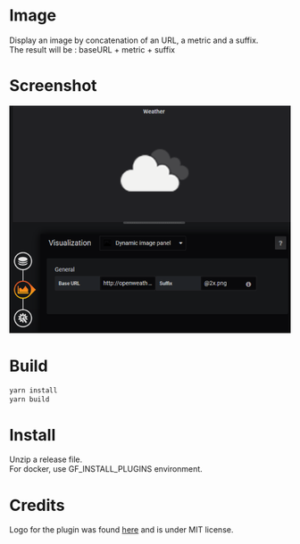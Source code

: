 # Image
Display an image by concatenation of an URL, a metric and a suffix.  
The result will be : baseURL + metric + suffix

# Screenshot
![screenshot](screenshot.png)

# Build
```
yarn install
yarn build
```

# Install
Unzip a release file.  
For docker, use GF_INSTALL_PLUGINS environment.

# Credits
Logo for the plugin was found [here](https://www.iconfinder.com/icons/211677/image_icon) and is under MIT license.
